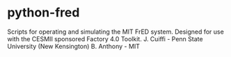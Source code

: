 # python-fred
 Scripts for operating and simulating the MIT FrED system.
 Designed for use with the CESMII sponsored Factory 4.0 Toolkit.
 J. Cuiffi - Penn State University (New Kensington)
 B. Anthony - MIT
 
